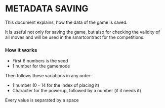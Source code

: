 # METADATA SAVING

This document explains, how the data of the game is saved.

It is useful not only for saving the game, but also for checking the validity of all moves and will be used in the smartcontract for the competitions.

### How it works

- First 6 numbers is the seed
- 1 number for the gamemode

Then follows these variations in any order:

- 1 number (0 - 14 for the index of placing it)
- Character for the powerup, followed by a number (if it needs it)

Every value is separated by a space